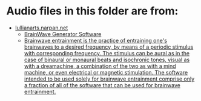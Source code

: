 # Audio files in this folder are from:
* [lullianarts.narpan.net](http://lullianarts.narpan.net/harmonic2.htm)
  * [BrainWave Generator Software](http://www.bwgen.com/download.htm)
  * [Brainwave entrainment is the practice of entraining one's brainwaves to a desired frequency, by means of a periodic stimulus with corresponding frequency. The stimulus can be aural as in the case of binaural or monaural beats and isochronic tones, visual as with a dreamachine, a combination of the two as with a mind machine, or even electrical or magnetic stimulation. The software intended to be used solely for brainwave entrainment comprise only a fraction of all of the software that can be used for brainwave entrainment.](https://en.wikipedia.org/wiki/Comparison_of_brainwave_entrainment_software)